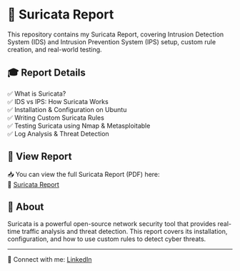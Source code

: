 # 📌 Suricata Report  

This repository contains my Suricata Report, covering Intrusion Detection System (IDS) and Intrusion Prevention System (IPS) setup, custom rule creation, and real-world testing.  

## 🎓 Report Details  
✅ What is Suricata?  
✅ IDS vs IPS: How Suricata Works  
✅ Installation & Configuration on Ubuntu  
✅ Writing Custom Suricata Rules  
✅ Testing Suricata using Nmap & Metasploitable  
✅ Log Analysis & Threat Detection  

## 📂 View Report  
📥 You can view the full Suricata Report (PDF) here:  
🔗 [Suricata Report]()  


## 📢 About  
Suricata is a powerful open-source network security tool that provides real-time traffic analysis and threat detection. This report covers its installation, configuration, and how to use custom rules to detect cyber threats.  

---
🔗 Connect with me: [LinkedIn](https://www.linkedin.com/in/zainabaarif)  
